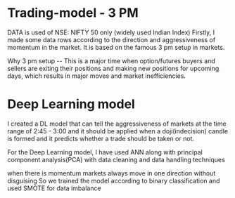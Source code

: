 # Trading-model - 3 PM
DATA is used of NSE: NIFTY 50 only  (widely used Indian Index)
Firstly, I made some data rows according to the direction and aggressiveness of momentum in the market. It is based on the famous 3 pm setup in markets.


Why 3 pm setup -- This is a major time when option/futures buyers and sellers are exiting their positions and making new positions for upcoming days, which results in major moves and market inefficiencies.

# Deep Learning model
I created a DL model that can tell the aggressiveness of markets at the time range of 2:45 - 3:00 and it should be applied when a doji(indecision) candle is formed and it predicts whether a trade should be taken or not.

For the Deep Learning model, I have used ANN along with principal component analysis(PCA) with data cleaning and data handling techniques 










when there is momentum markets always move in one direction without disguising
So we trained the model according to binary classification and used SMOTE for data imbalance
